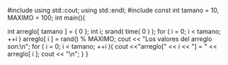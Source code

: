 #include <iostream>
using std::cout;
using std::endl;
#include <ctime>
const int tamano = 10, MAXIMO = 100;
int main(){


int arreglo[ tamano ] = { 0 };
   int i;
   srand( time( 0 ) );
   for ( i = 0; i < tamano; ++i )
      arreglo[ i ] = rand() % MAXIMO;
   cout << "Los valores del arreglo son:\n";
   for ( i = 0; i < tamano; ++i ){
     cout <<"arreglo[" << i << "] = " << arreglo[ i ];
       cout << "\n";
   }
}
